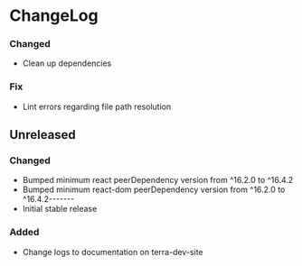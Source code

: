 ChangeLog
=========
### Changed
* Clean up dependencies

### Fix
* Lint errors regarding file path resolution

Unreleased
----------
### Changed
* Bumped minimum react peerDependency version from ^16.2.0 to ^16.4.2
* Bumped minimum react-dom peerDependency version from ^16.2.0 to ^16.4.2-------
* Initial stable release
### Added
* Change logs to documentation on terra-dev-site

